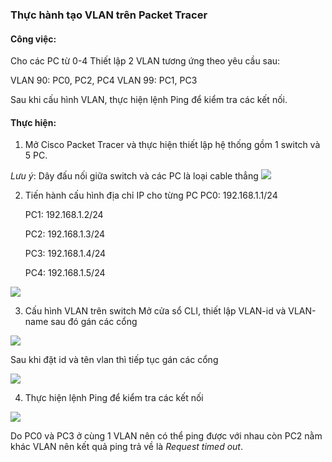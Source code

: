 ### Thực hành tạo VLAN trên Packet Tracer

#### Công việc:
Cho các PC từ 0-4
Thiết lập 2 VLAN tương ứng theo yêu cầu sau:

VLAN 90: PC0, PC2, PC4
VLAN 99: PC1, PC3

Sau khi cấu hình VLAN, thực hiện lệnh Ping để kiểm tra các kết nối.

#### Thực hiện:

1. Mở Cisco Packet Tracer và thực hiện thiết lập hệ thống gồm 1 switch và 5 PC.

*Lưu ý*: Dây đấu nối giữa switch và các PC là loại cable thẳng
<img src="https://i.imgur.com/GOn3hJP.png">

2. Tiến hành cấu hình địa chỉ IP cho từng PC
    PC0: 192.168.1.1/24

    PC1: 192.168.1.2/24

    PC2: 192.168.1.3/24

    PC3: 192.168.1.4/24

    PC4: 192.168.1.5/24

<img src="https://i.imgur.com/rbotX9S.png">

3.	Cấu hình VLAN trên switch
Mở cửa sổ CLI, thiết lập VLAN-id và VLAN-name  sau đó gán các cổng
<img src="https://i.imgur.com/bqN3ap5.png">

Sau khi đặt id và tên vlan thì tiếp tục gán các cổng

<img src="https://i.imgur.com/62KvoBd.png">

4.	Thực hiện lệnh Ping để kiểm tra các kết nối

<img src="https://i.imgur.com/oDfILMJ.png">

Do PC0 và PC3 ở cùng 1 VLAN nên có thể ping được với nhau còn PC2 nằm khác VLAN nên kết quả ping trả về là *Request timed out*.